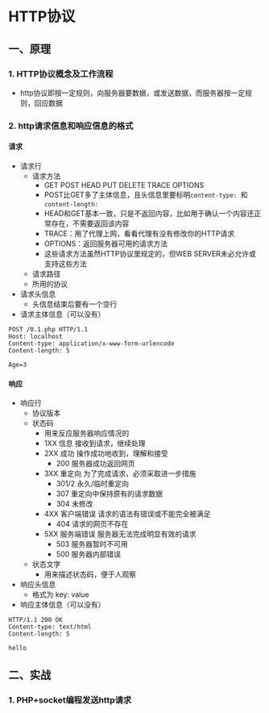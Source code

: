 # HTTP协议
## 一、原理
### 1. HTTP协议概念及工作流程
+ http协议即按一定规则，向服务器要数据，或发送数据，而服务器按一定规则，回应数据
### 2. http请求信息和响应信息的格式
#### 请求
  - 请求行
    * 请求方法
      * GET POST HEAD PUT DELETE TRACE OPTIONS
      * POST比GET多了主体信息，且头信息里要标明`content-type: `和`content-length: `
      * HEAD和GET基本一致，只是不返回内容，比如用于确认一个内容还正常存在，不需要返回该内容
      * TRACE：用了代理上网，看看代理有没有修改你的HTTP请求
      * OPTIONS：返回服务器可用的请求方法
      * 这些请求方法虽然HTTP协议里规定的，但WEB SERVER未必允许或支持这些方法
    * 请求路径
    * 所用的协议
  - 请求头信息
    * 头信息结束后要有一个空行
  - 请求主体信息（可以没有）
  ```
  POST /0.1.php HTTP/1.1
  Host: localhost
  Content-type: application/x-www-form-urlencode
  Content-length: 5
  
  Age=3
  ```
#### 响应
  - 响应行
    * 协议版本
    * 状态码 
      * 用来反应服务器响应情况的
      * 1XX 信息 接收到请求，继续处理
      * 2XX 成功 操作成功地收到，理解和接受
        * 200 服务器成功返回网页
      * 3XX 重定向 为了完成请求，必须采取进一步措施
        * 301/2 永久/临时重定向
        * 307 重定向中保持原有的请求数据 
        * 304 未修改
      * 4XX 客户端错误 请求的语法有错误或不能完全被满足
        * 404 请求的网页不存在
      * 5XX 服务端错误 服务器无法完成明显有效的请求
        * 503 服务器暂时不可用
        * 500 服务器内部错误
    * 状态文字
      * 用来描述状态码，便于人观察 
  - 响应头信息
    * 格式为 key: value
  - 响应主体信息（可以没有）
  ```
  HTTP/1.1 200 OK
  Content-type: text/html
  Content-length: 5
  
  hello
  ```
## 二、实战
### 1. PHP+socket编程发送http请求

